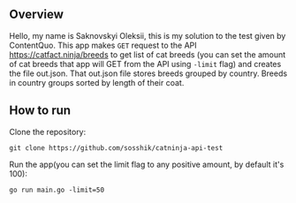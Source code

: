 ## Overview

Hello, my name is Saknovskyi Oleksii, this is my solution to the test given by ContentQuo. This app makes `GET` request to the API https://catfact.ninja/breeds to get list of cat breeds (you can set the amount of cat breeds that app will GET from the API using `-limit` flag) and creates the file out.json.
That out.json file stores breeds grouped by country. Breeds in country groups sorted by length of their coat.

## How to run

Clone the repository: 

    git clone https://github.com/sosshik/catninja-api-test

Run the app(you can set the limit flag to any positive amount, by default it's 100): 

    go run main.go -limit=50